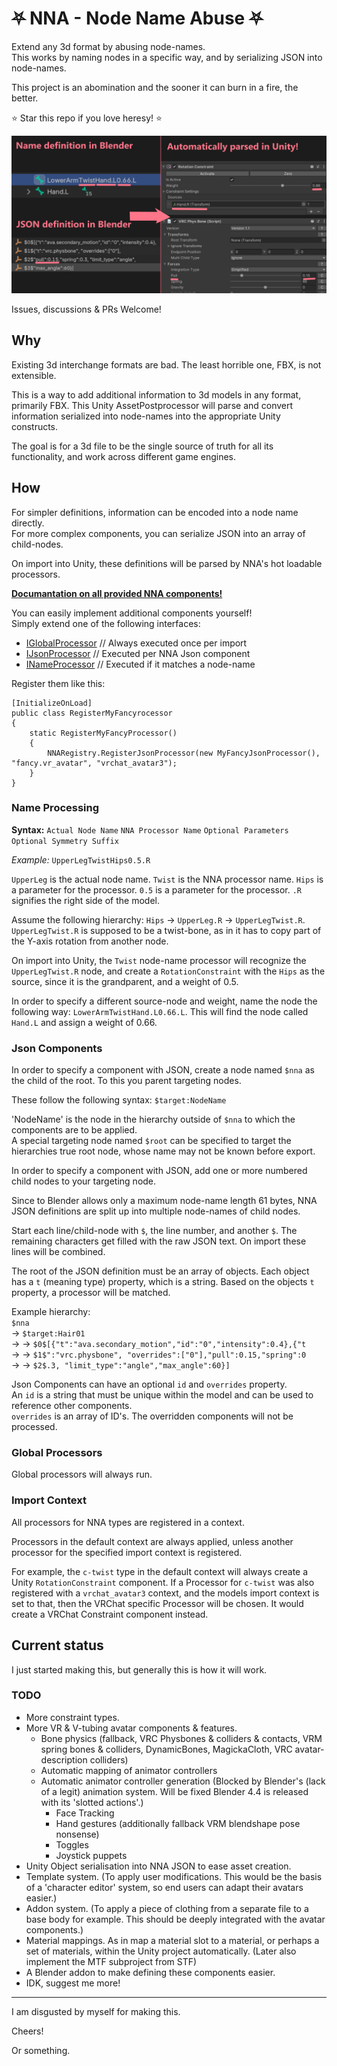 # ⛧ NNA - Node Name Abuse ⛧
Extend any 3d format by abusing node-names.\
This works by naming nodes in a specific way, and by serializing JSON into node-names.

This project is an abomination and the sooner it can burn in a fire, the better.

⭐ Star this repo if you love heresy! ⭐

![](./Docs/img/nna-example.png)

Issues, discussions & PRs Welcome!

## Why
Existing 3d interchange formats are bad. The least horrible one, FBX, is not extensible.

This is a way to add additional information to 3d models in any format, primarily FBX.
This Unity AssetPostprocessor will parse and convert information serialized into node-names into the appropriate Unity constructs.

The goal is for a 3d file to be the single source of truth for all its functionality, and work across different game engines.

## How
For simpler definitions, information can be encoded into a node name directly.\
For more complex components, you can serialize JSON into an array of child-nodes.

On import into Unity, these definitions will be parsed by NNA's hot loadable processors.

**[Documantation on all provided NNA components!](Docs/Components.md)**

You can easily implement additional components yourself!\
Simply extend one of the following interfaces:
* [IGlobalProcessor](./NNA/Runtime/Processors/IGlobalProcessor.cs) // Always executed once per import
* [IJsonProcessor](./NNA/Runtime/Processors/IJsonProcessor.cs) // Executed per NNA Json component
* [INameProcessor](./NNA/Runtime/Processors/IJsonProcessor.cs) // Executed if it matches a node-name

Register them like this:
```
[InitializeOnLoad]
public class RegisterMyFancyrocessor
{
	static RegisterMyFancyProcessor()
	{
		NNARegistry.RegisterJsonProcessor(new MyFancyJsonProcessor(), "fancy.vr_avatar", "vrchat_avatar3");
	}
}
```

### Name Processing
**Syntax:** `Actual Node Name` `NNA Processor Name` `Optional Parameters` `Optional Symmetry Suffix`

*Example:* `UpperLegTwistHips0.5.R`

`UpperLeg` is the actual node name.
`Twist` is the NNA processor name.
`Hips` is a parameter for the processor.
`0.5` is a parameter for the processor.
`.R` signifies the right side of the model.

Assume the following hierarchy: `Hips` → `UpperLeg.R` → `UpperLegTwist.R`.\
`UpperLegTwist.R` is supposed to be a twist-bone, as in it has to copy part of the Y-axis rotation from another node.

On import into Unity, the `Twist` node-name processor will recognize the `UpperLegTwist.R` node, and create a `RotationConstraint` with the `Hips` as the source, since it is the grandparent, and a weight of 0.5.

In order to specify a different source-node and weight, name the node the following way: `LowerArmTwistHand.L0.66.L`.
This will find the node called `Hand.L` and assign a weight of 0.66.

### Json Components
In order to specify a component with JSON, create a node named `$nna` as the child of the root.
To this you parent targeting nodes.

These follow the following syntax: `$target:NodeName`

'NodeName' is the node in the hierarchy outside of `$nna` to which the components are to be applied.\
A special targeting node named `$root` can be specified to target the hierarchies true root node, whose name may not be known before export.

In order to specify a component with JSON, add one or more numbered child nodes to your targeting node.

Since to Blender allows only a maximum node-name length 61 bytes, NNA JSON definitions are split up into multiple node-names of child nodes.

Start each line/child-node with `$`, the line number, and another `$`. The remaining characters get filled with the raw JSON text. On import these lines will be combined.

The root of the JSON definition must be an array of objects. Each object has a `t` (meaning type) property, which is a string. Based on the objects `t` property, a processor will be matched.

Example hierarchy:\
`$nna`\
→ `$target:Hair01`\
→ → `$0$[{"t":"ava.secondary_motion","id":"0","intensity":0.4},{"t`\
→ → `$1$":"vrc.physbone", "overrides":["0"],"pull":0.15,"spring":0`\
→ → `$2$.3, "limit_type":"angle","max_angle":60}]`

Json Components can have an optional `id` and `overrides` property.\
An `id` is a string that must be unique within the model and can be used to reference other components.\
`overrides` is an array of ID's. The overridden components will not be processed.

### Global Processors
Global processors will always run.

### Import Context
All processors for NNA types are registered in a context.

Processors in the default context are always applied, unless another processor for the specified import context is registered.

For example, the `c-twist` type in the default context will always create a Unity `RotationConstraint` component.
If a Processor for `c-twist` was also registered with a `vrchat_avatar3` context, and the models import context is set to that, then the VRChat specific Processor will be chosen. It would create a VRChat Constraint component instead.

## Current status
I just started making this, but generally this is how it will work.

### TODO
* More constraint types.
* More VR & V-tubing avatar components & features.
	* Bone physics (fallback, VRC Physbones & colliders & contacts, VRM spring bones & colliders, DynamicBones, MagickaCloth, VRC avatar-description colliders)
	* Automatic mapping of animator controllers
	* Automatic animator controller generation (Blocked by Blender's (lack of a legit) animation system. Will be fixed Blender 4.4 is released with its 'slotted actions'.)
		* Face Tracking
		* Hand gestures (additionally fallback VRM blendshape pose nonsense)
		* Toggles
		* Joystick puppets
* Unity Object serialisation into NNA JSON to ease asset creation.
* Template system. (To apply user modifications. This would be the basis of a 'character editor' system, so end users can adapt their avatars easier.)
* Addon system. (To apply a piece of clothing from a separate file to a base body for example. This should be deeply integrated with the avatar components.)
* Material mappings. As in map a material slot to a material, or perhaps a set of materials, within the Unity project automatically. (Later also implement the MTF subproject from STF)
* A Blender addon to make defining these components easier.
* IDK, suggest me more!

---

I am disgusted by myself for making this.

Cheers!

Or something.
